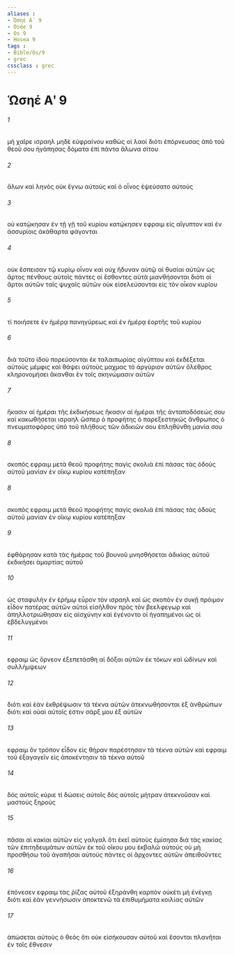 ```yaml
---
aliases : 
- Ὡσηέ Αʹ 9
- Osée 9
- Os 9
- Hosea 9
tags : 
- Bible/Os/9
- grec
cssclass : grec
---
```


# Ὡσηέ Αʹ 9

###### 1
μὴ χαῖρε ισραηλ μηδὲ εὐφραίνου καθὼς οἱ λαοί διότι ἐπόρνευσας ἀπὸ τοῦ θεοῦ σου ἠγάπησας δόματα ἐπὶ πάντα ἅλωνα σίτου
###### 2
ἅλων καὶ ληνὸς οὐκ ἔγνω αὐτούς καὶ ὁ οἶνος ἐψεύσατο αὐτούς
###### 3
οὐ κατῴκησαν ἐν τῇ γῇ τοῦ κυρίου κατῴκησεν εφραιμ εἰς αἴγυπτον καὶ ἐν ἀσσυρίοις ἀκάθαρτα φάγονται
###### 4
οὐκ ἔσπεισαν τῷ κυρίῳ οἶνον καὶ οὐχ ἥδυναν αὐτῷ αἱ θυσίαι αὐτῶν ὡς ἄρτος πένθους αὐτοῖς πάντες οἱ ἔσθοντες αὐτὰ μιανθήσονται διότι οἱ ἄρτοι αὐτῶν ταῖς ψυχαῖς αὐτῶν οὐκ εἰσελεύσονται εἰς τὸν οἶκον κυρίου
###### 5
τί ποιήσετε ἐν ἡμέρᾳ πανηγύρεως καὶ ἐν ἡμέρᾳ ἑορτῆς τοῦ κυρίου
###### 6
διὰ τοῦτο ἰδοὺ πορεύσονται ἐκ ταλαιπωρίας αἰγύπτου καὶ ἐκδέξεται αὐτοὺς μέμφις καὶ θάψει αὐτοὺς μαχμας τὸ ἀργύριον αὐτῶν ὄλεθρος κληρονομήσει ἄκανθαι ἐν τοῖς σκηνώμασιν αὐτῶν
###### 7
ἥκασιν αἱ ἡμέραι τῆς ἐκδικήσεως ἥκασιν αἱ ἡμέραι τῆς ἀνταποδόσεώς σου καὶ κακωθήσεται ισραηλ ὥσπερ ὁ προφήτης ὁ παρεξεστηκώς ἄνθρωπος ὁ πνευματοφόρος ὑπὸ τοῦ πλήθους τῶν ἀδικιῶν σου ἐπληθύνθη μανία σου
###### 8
σκοπὸς εφραιμ μετὰ θεοῦ προφήτης παγὶς σκολιὰ ἐπὶ πάσας τὰς ὁδοὺς αὐτοῦ μανίαν ἐν οἴκῳ κυρίου κατέπηξαν
###### 8
σκοπὸς εφραιμ μετὰ θεοῦ προφήτης παγὶς σκολιὰ ἐπὶ πάσας τὰς ὁδοὺς αὐτοῦ μανίαν ἐν οἴκῳ κυρίου κατέπηξαν
###### 9
ἐφθάρησαν κατὰ τὰς ἡμέρας τοῦ βουνοῦ μνησθήσεται ἀδικίας αὐτοῦ ἐκδικήσει ἁμαρτίας αὐτοῦ
###### 10
ὡς σταφυλὴν ἐν ἐρήμῳ εὗρον τὸν ισραηλ καὶ ὡς σκοπὸν ἐν συκῇ πρόιμον εἶδον πατέρας αὐτῶν αὐτοὶ εἰσῆλθον πρὸς τὸν βεελφεγωρ καὶ ἀπηλλοτριώθησαν εἰς αἰσχύνην καὶ ἐγένοντο οἱ ἠγαπημένοι ὡς οἱ ἐβδελυγμένοι
###### 11
εφραιμ ὡς ὄρνεον ἐξεπετάσθη αἱ δόξαι αὐτῶν ἐκ τόκων καὶ ὠδίνων καὶ συλλήμψεων
###### 12
διότι καὶ ἐὰν ἐκθρέψωσιν τὰ τέκνα αὐτῶν ἀτεκνωθήσονται ἐξ ἀνθρώπων διότι καὶ οὐαὶ αὐτοῖς ἐστιν σάρξ μου ἐξ αὐτῶν
###### 13
εφραιμ ὃν τρόπον εἶδον εἰς θήραν παρέστησαν τὰ τέκνα αὐτῶν καὶ εφραιμ τοῦ ἐξαγαγεῖν εἰς ἀποκέντησιν τὰ τέκνα αὐτοῦ
###### 14
δὸς αὐτοῖς κύριε τί δώσεις αὐτοῖς δὸς αὐτοῖς μήτραν ἀτεκνοῦσαν καὶ μαστοὺς ξηρούς
###### 15
πᾶσαι αἱ κακίαι αὐτῶν εἰς γαλγαλ ὅτι ἐκεῖ αὐτοὺς ἐμίσησα διὰ τὰς κακίας τῶν ἐπιτηδευμάτων αὐτῶν ἐκ τοῦ οἴκου μου ἐκβαλῶ αὐτούς οὐ μὴ προσθήσω τοῦ ἀγαπῆσαι αὐτούς πάντες οἱ ἄρχοντες αὐτῶν ἀπειθοῦντες
###### 16
ἐπόνεσεν εφραιμ τὰς ῥίζας αὐτοῦ ἐξηράνθη καρπὸν οὐκέτι μὴ ἐνέγκῃ διότι καὶ ἐὰν γεννήσωσιν ἀποκτενῶ τὰ ἐπιθυμήματα κοιλίας αὐτῶν
###### 17
ἀπώσεται αὐτοὺς ὁ θεός ὅτι οὐκ εἰσήκουσαν αὐτοῦ καὶ ἔσονται πλανῆται ἐν τοῖς ἔθνεσιν
